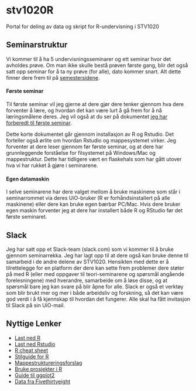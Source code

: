 # **stv1020R**
Portal for deling av data og skript for R-undervisning i STV1020

## **Seminarstruktur**
Vi kommer til å ha 5 undervisningsseminarer og ett seminar hvor det avholdes prøve. Om man ikke skulle bestå prøven første gang, blir det også satt opp seminar for å ta ny prøve (for alle), dato kommer snart. Alt dette finner dere frem til på [semestersidene](www.uio.no/studier/emner/sv/statsvitenskap/STV1020/index.html).

#### **Første seminar**
Til første seminar vil jeg gjerne at dere gjør dere tenker gjennom hva dere forventer å lære, og hvordan det kan være lurt å gå frem for å nå læringsmålene deres. Jeg vil også at du ser på dokumentet [jeg har forberedt til første seminar](https://github.com/langoergen/stv1020R/blob/master/for_seminaret/for_seminar1.md).

Dette korte dokumentet går gjennom installasjon av R og Rstudio. Det forteller også ørlite om hvordan Rstudio og mappesystemet virker. Jeg forventer at dere leser gjennom før første seminar, og  at dere har grunnleggende forståelse for filsystemet på Windows/Mac og mappestruktur. Dette har tidligere vært en flaskehals som har gått utover hva vi har rukket å gjøre i seminarene. 

#### **Egen datamaskin**
I selve seminarene har dere valget mellom å bruke maskinene som står i seminarrommet via deres UiO-bruker (R er forhåndsinstallert på alle maskinene) eller dere kan bruke egen bærbar PC/Mac. Hvis dere bruker egen maskin forventer jeg at dere har installert både R og RStudio før det første seminaret. 

## **Slack**
Jeg har satt opp et Slack-team (slack.com) som vi kommer til å bruke gjennom seminarrekka. Jeg har lagt opp til at dere også kan bruke denne til samarbeid i de andre delene av STV1020. Hensikten med dette er å tilrettelegge for en platform der dere kan sette frem problemer dere støter på med R (eller med oppgaver til teori-seminarene og spørsmål angående forelesningene) med hverandre, samarbeide om å løse disse, og at spørsmål bare jeg kan svare på blir åpne for alle. Slack er også et verktøy som blir brukt mer og mer i både arbeidsliv og forskning, så det kan være god verdi i å få kjennskap til hvordan det fungerer. Alle skal ha fått invitasjon til Slack på sin UiO-mail.

## **Nyttige Lenker**
- [Last ned R](http://cran.uib.no/)
- [Last ned Rstudio](https://www.rstudio.com/products/rstudio/download/#download)
- [R cheat sheet](https://s3.amazonaws.com/quandl-static-content/Documents/Quandl+-+R+Cheat+Sheet.pdf)
- [Stilguide for R](https://google.github.io/styleguide/Rguide.xml)
- [Mappestruktureringsforslag](https://nicercode.github.io/blog/2013-04-05-projects/)
- [Bruke prosjekter i R](https://support.rstudio.com/hc/en-us/articles/200526207-Using-Projects)
- [Guide til ggplot2](http://docs.ggplot2.org/current/)
- [Data fra Fivethirtyeight](https://github.com/fivethirtyeight/data)
